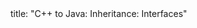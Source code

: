 <frontmatter>
title: "C++ to Java: Inheritance: Interfaces"
</frontmatter>

<include src="unit-inPage-asFlat.md" boilerplate />